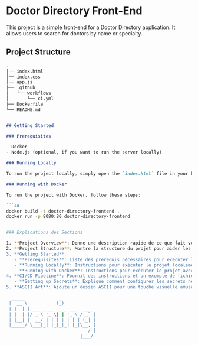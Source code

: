 # Doctor Directory Front-End

This project is a simple front-end for a Doctor Directory application. It allows users to search for doctors by name or specialty.

## Project Structure

```markdown
.
│── index.html
│── index.css
│── app.js
├── .github
│   └── workflows
│       └── ci.yml
├── Dockerfile
└── README.md


## Getting Started

### Prerequisites

- Docker
- Node.js (optional, if you want to run the server locally)

### Running Locally

To run the project locally, simply open the `index.html` file in your browser.

### Running with Docker

To run the project with Docker, follow these steps:

```sh
docker build -t doctor-directory-frontend .
docker run -p 8080:80 doctor-directory-frontend


### Explications des Sections

1. **Project Overview**: Donne une description rapide de ce que fait votre projet.
2. **Project Structure**: Montre la structure du projet pour aider les autres à comprendre l'organisation des fichiers.
3. **Getting Started**
   - **Prerequisites**: Liste des prérequis nécessaires pour exécuter le projet.
   - **Running Locally**: Instructions pour exécuter le projet localement en ouvrant simplement le fichier `index.html`.
   - **Running with Docker**: Instructions pour exécuter le projet avec Docker, y compris les commandes nécessaires pour construire et exécuter le conteneur Docker.
4. **CI/CD Pipeline**: Fournit des instructions et un exemple de fichier de workflow GitHub Actions pour configurer CI/CD pour votre projet. 
   - **Setting up Secrets**: Explique comment configurer les secrets nécessaires pour pousser les images Docker sur Docker Hub.
5. **ASCII Art**: Ajoute un dessin ASCII pour une touche visuelle amusante.

  _____             _             
 |  __ \           (_)            
 | |  | | ___ _ __  _ _ __   __ _ 
 | |  | |/ _ \ '_ \| | '_ \ / _` |
 | |__| |  __/ | | | | | | | (_| |
 |_____/ \___|_| |_|_|_| |_|\__, |
                             __/ |
                            |___/ 